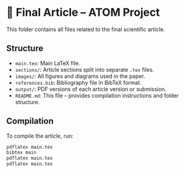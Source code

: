 # 📄 Final Article – ATOM Project

This folder contains all files related to the final scientific article.

## Structure

- `main.tex`: Main LaTeX file.
- `sections/`: Article sections split into separate `.tex` files.
- `images/`: All figures and diagrams used in the paper.
- `references.bib`: Bibliography file in BibTeX format.
- `output/`: PDF versions of each article version or submission.
- `README.md`: This file – provides compilation instructions and folder structure.

## Compilation

To compile the article, run:
```bash
pdflatex main.tex
bibtex main
pdflatex main.tex
pdflatex main.tex

